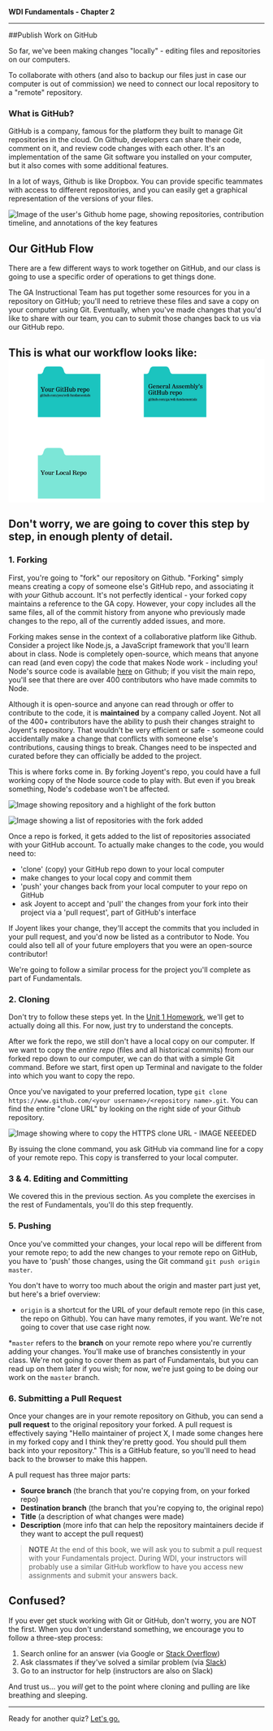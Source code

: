 **WDI Fundamentals - Chapter 2**

---

##Publish Work on GitHub

So far, we've been making changes "locally" - editing files and repositories on our computers.

To collaborate with others (and also to backup our files just in case our computer is out of commission) we need to connect our local repository to a "remote" repository.

### What is GitHub?

GitHub is a company, famous for the platform they built to manage Git repositories in the cloud. On Github, developers can share their code, comment on it, and review code changes with each other. It's an implementation of the same Git software you installed on your computer, but it also comes with some additional features.

In a lot of ways, Github is like Dropbox. You can provide specific teammates with access to different repositories, and you can easily get a graphical representation of the versions of your files.

![Image of the user's Github home page, showing repositories, contribution timeline, and annotations of the key features]()

## Our GitHub Flow

There are a few different ways to work together on GitHub, and our class is going to use a specific order of operations to get things done.

The GA Instructional Team has put together some resources for you in a repository on GitHub; you'll need to retrieve these files and save a copy on your computer using Git. Eventually, when you've made changes that you'd like to share with our team, you can to submit those changes back to us via our GitHub repo.

This is what our workflow looks like:
![GitHub Workflow](../assets/chapter2/github_workflow.gif)
<br><br>
Don't worry, we are going to cover this step by step, in enough plenty of detail.
---

### 1. Forking

First, you're going to "fork" our repository on Github. "Forking" simply means creating a copy of someone else's GitHub repo, and associating it with *your* Github account. It's not perfectly identical - your forked copy maintains a reference to the GA copy. However, your copy includes all the same files, all of the commit history from anyone who previously made changes to the repo, all of the currently added issues, and more.

Forking makes sense in the context of a collaborative platform like Github. Consider a project like Node.js, a JavaScript framework that you'll learn about in class. Node is completely open-source, which means that anyone can read (and even copy) the code that makes Node work - including you! Node's source code is available [here](https://github.com/joyent/node) on Github; if you visit the main repo, you'll see that there are over 400 contributors who have made commits to Node.

Although it is open-source and anyone can read through or offer to contribute to the code, it is **maintained** by a company called Joyent. Not all of the 400+ contributors have the ability to push their changes straight to Joyent's repository. That wouldn't be very efficient or safe - someone could accidentally make a change that conflicts with someone else's contributions, causing things to break. Changes need to be inspected and curated before they can officially be added to the project.

This is where forks come in. By forking Joyent's repo, you could have a full working copy of the Node source code to play with. But even if you break something, Node's codebase won't be affected.

![Image showing repository and a highlight of the fork button]()

![Image showing a list of repositories with the fork added]()


Once a repo is forked, it gets added to the list of repositories associated with your GitHub account. To actually make changes to the code, you would need to:

- 'clone' (copy) your GitHub repo down to your local computer
- make changes to your local copy and commit them
- 'push' your changes back from your local computer to your repo on GitHub
- ask Joyent to accept and 'pull' the changes from your fork into their project via a 'pull request', part of GitHub's interface

If Joyent likes your change, they'll accept the commits that you included in your pull request, and you'd now be listed as a contributor to Node. You could also tell all of your future employers that you were an open-source contributor!

We're going to follow a similar process for the project you'll complete as part of Fundamentals.

### 2. Cloning

Don't try to follow these steps yet. In the [Unit 1 Homework](09_assessment.md), we'll get to actually doing all this. For now, just try to understand the concepts.

After we fork the repo, we still don't have a local copy on our computer. If we want to copy the *entire repo* (files and all historical commits) from our forked repo down to our computer, we can do that with a simple Git command. Before we start, first open up Terminal and navigate to the folder into which you want to copy the repo.

Once you've navigated to your preferred location, type `git clone https://www.github.com/<your username>/<repository name>.git`. You can find the entire "clone URL" by looking on the right side of your Github repository.

![Image showing where to copy the HTTPS clone URL - IMAGE NEEEDED]()

By issuing the clone command, you ask GitHub via command line for a copy of your remote repo. This copy is transferred to your local computer.

### 3 & 4. Editing and Committing

We covered this in the previous section. As you complete the exercises in the rest of Fundamentals, you'll do this step frequently.

### 5. Pushing

Once you've committed your changes, your local repo will be different from your remote repo; to add the new changes to your remote repo on GitHub, you have to 'push' those changes, using the Git command `git push origin master`.

You don't have to worry too much about the origin and master part just yet, but here's a brief overview:
* `origin` is a shortcut for the URL of your default remote repo (in this case, the repo on Github). You can have many remotes, if you want. We're not going to cover that use case right now.

*`master` refers to the **branch** on your remote repo where you're currently adding your changes. You'll make use of branches consistently in your class. We're not going to cover them as part of Fundamentals, but you can read up on them later if you wish; for now, we're just going to be doing our work on the `master` branch.

### 6. Submitting a Pull Request

Once your changes are in your remote repository on Github, you can send a **pull request** to the original repository your forked. A pull request is effectively saying "Hello maintainer of project X, I made some changes here in my forked copy and I think they're pretty good. You should pull them back into your repository."  This is a GitHub feature, so you'll need to head back to the browser to make this happen.

A pull request has three major parts:
- **Source branch** (the branch that you're copying from, on your forked repo)
- **Destination branch** (the branch that you're copying to, the original repo)
- **Title** (a description of what changes were made)
- **Description** (more info that can help the repository maintainers decide if they want to accept the pull request)

> **NOTE** At the end of this book, we will ask you to submit a pull request with your Fundamentals project. During WDI, your instructors will probably use a similar GitHub workflow to have you access new assignments and submit your answers back.

## Confused?

If you ever get stuck working with Git or GitHub, don't worry, you are NOT the first. When you don't understand something, we encourage you to follow a three-step process:

1. Search online for an answer (via Google or [Stack Overflow](www.stackoverflow.com))
2. Ask classmates if they've solved a similar problem (via [Slack](ga-students.slack.com/wdi-fundamentals))
3. Go to an instructor for help (instructors are also on Slack)

And trust us... you *will* get to the point where cloning and pulling are like breathing and sleeping.

---
Ready for another quiz? [Let's go.](06_quiz.md)
